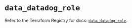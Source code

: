 # `data_datadog_role`

Refer to the Terraform Registry for docs: [`data_datadog_role`](https://registry.terraform.io/providers/datadog/datadog/3.76.0/docs/data-sources/role).
